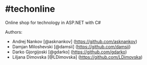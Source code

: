 # #techonline
Online shop for technology in ASP.NET with C#

Authors:
* Andrej Nankov [@asknankov] (https://github.com/asknankov)
* Damjan Miloshevski [@damsii] (https://github.com/damsii)
* Darko Gjorgijoski [@gdarko] (https://github.com/gdarko)
* Liljana Dimovska [@LDimovska] (https://github.com/LDimovska)
